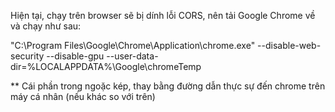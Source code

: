Hiện tại, chạy trên browser sẽ bị dính lỗi CORS, nên tải Google Chrome về và chạy như sau:

"C:\Program Files\Google\Chrome\Application\chrome.exe" --disable-web-security --disable-gpu --user-data-dir=%LOCALAPPDATA%\Google\chromeTemp

** Cái phần trong ngoặc kép, thay bằng đường dẫn thực sự đến chrome trên máy cá nhân (nếu khác so với trên)